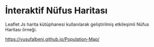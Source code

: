 # İnteraktif Nüfus Haritası

Leaflet Js harita kütüphanesi kullanılarak geliştirilmiş etkileşimli Nüfus Haritası örneği.

https://yusufalbeni.github.io/Population-Map/
